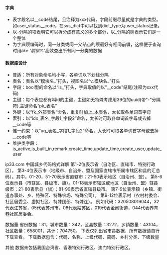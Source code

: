#### 字典
* 表字段名以__code结尾，且注释为xxx代码，字段前缀尽量就是字典的类型。如user_status__code，在sys_dict中可以找到dict_type为user_status记录。
* 以-分隔的项表明它可以拆分成有意义的多个部分，以_分隔的则表示它们是一个整体
* 为字典项编码时，同一分类或同一父结点的项最好有相同前缀，这样便于查询时用<i>like '前缀%'</i>高效查出所有同一分类的数据

#### 数据库设计
* 普适：所有对象命名均小写，各单词以下划线分隔
* 表名：表名以“模块名_”打头，视图名以“v_模块名_”打头
* 字段：bool型的命名以“is_”打头，字典取值的以"__code"结尾(注释为xxx代码)
* 主键：每个表应都有叫id的主键，主键如无特殊考虑用39位的uuid(带"-"分隔符),主键命名“pk_表名”
* 外键：以“fk_外部表名”命名，重复时加上_本表名，太长取各单词首字母
* 索引：以“idx_表名_字段1_字段2”命名，太长时可取各单词首字母或去掉__code等
* 惟一约束：以“uq_表名_字段1_字段2”命名，太长时可取各单词首字母或去掉__code等
* 维护类字段：is_active,is_built_in,remark,create_time,update_time,create_user,update_user




ip33.com
中国城乡代码格式详解
第1-2位表示省（自治区、直辖市、特别行政区）。
第3-4位表示市（地级市、自治州、盟及国家直辖市所属市辖区和县的汇总码）。其中，01-20，51-70表示省直辖市；21-50表示地区（自治州、盟）。
第5-6位表示县（市辖区、县级市、旗）。01-18表示市辖区或地区（自治州、盟）辖县级市；21-80表示县（旗）；81-99表示省直辖县级市。
第7-9位表示镇（乡镇、街道办事处、乡、特殊区、特殊农场、特殊公司）。
第9-12位表示村（农村村委会、社区居委会、虚拟社区、特殊团部、特殊连）。
例如代码：320508019044，32代表江苏省，05代表苏州市，08代表姑苏区，019代表金阊街道，044代表养育巷社区居委会。

数据量
省份数据：31，城市数量：342，区县数量：3272，乡镇数量：43104，社区数量：658001，共计：704750。
下表仅列出省市县数据，所有数据请自行下载查看。
下载数据包含：代码、名称、上级代码、简码、乡村分类、下级数量

其他
数据未包括我国台湾省、香港特别行政区、澳门特别行政区。